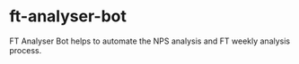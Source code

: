 # ft-analyser-bot
FT Analyser Bot helps to automate the NPS analysis and FT weekly analysis process.
